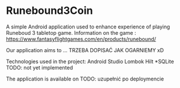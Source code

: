# Runebound3Coin

A simple Android application used to enhance experience of playing Runeboud 3 tabletop game.
Information on the game : https://www.fantasyflightgames.com/en/products/runebound/

Our application aims to ... TRZEBA DOPISAĆ JAK OGARNIEMY xD

Technologies used in the project:
Android Studio
Lombok
Hilt
*SQLite TODO: not yet implemented


The application is available on TODO: uzupełnić po deploymencie

